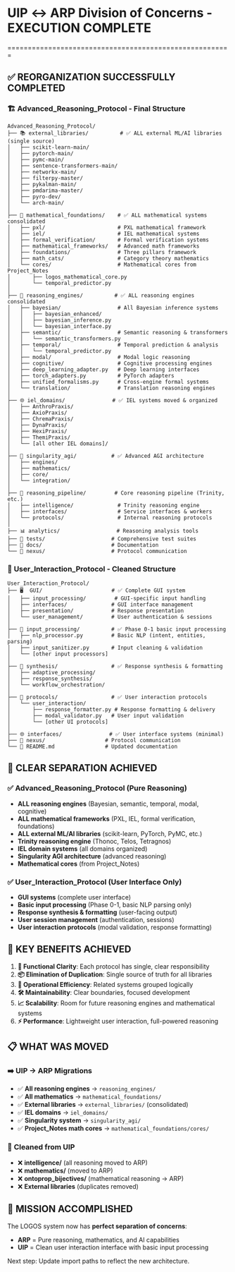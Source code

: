 # UIP ↔ ARP Division of Concerns - EXECUTION COMPLETE
=======================================================

## ✅ **REORGANIZATION SUCCESSFULLY COMPLETED**

### 🏗️ **Advanced_Reasoning_Protocol - Final Structure**

```
Advanced_Reasoning_Protocol/
├── 📚 external_libraries/          # ✅ ALL external ML/AI libraries (single source)
│   ├── scikit-learn-main/
│   ├── pytorch-main/
│   ├── pymc-main/
│   ├── sentence-transformers-main/
│   ├── networkx-main/
│   ├── filterpy-master/
│   ├── pykalman-main/
│   ├── pmdarima-master/
│   ├── pyro-dev/
│   └── arch-main/
│
├── 🧮 mathematical_foundations/    # ✅ ALL mathematical systems consolidated
│   ├── pxl/                       # PXL mathematical framework
│   ├── iel/                       # IEL mathematical systems
│   ├── formal_verification/       # Formal verification systems
│   ├── mathematical_frameworks/   # Advanced math frameworks
│   ├── foundations/               # Three pillars framework
│   ├── math_cats/                 # Category theory mathematics
│   └── cores/                     # Mathematical cores from Project_Notes
│       ├── logos_mathematical_core.py
│       └── temporal_predictor.py
│
├── 🔬 reasoning_engines/          # ✅ ALL reasoning engines consolidated
│   ├── bayesian/                  # All Bayesian inference systems
│   │   ├── bayesian_enhanced/
│   │   ├── bayesian_inference.py
│   │   └── bayesian_interface.py
│   ├── semantic/                  # Semantic reasoning & transformers
│   │   └── semantic_transformers.py
│   ├── temporal/                  # Temporal prediction & analysis
│   │   └── temporal_predictor.py
│   ├── modal/                     # Modal logic reasoning
│   ├── cognitive/                 # Cognitive processing engines
│   ├── deep_learning_adapter.py   # Deep learning interfaces
│   ├── torch_adapters.py          # PyTorch adapters
│   ├── unified_formalisms.py      # Cross-engine formal systems
│   └── translation/               # Translation reasoning engines
│
├── 🌐 iel_domains/               # ✅ IEL systems moved & organized
│   ├── AnthroPraxis/
│   ├── AxioPraxis/
│   ├── ChremaPraxis/
│   ├── DynaPraxis/
│   ├── HexiPraxis/
│   ├── ThemiPraxis/
│   └── [all other IEL domains]/
│
├── 🔮 singularity_agi/           # ✅ Advanced AGI architecture
│   ├── engines/
│   ├── mathematics/
│   ├── core/
│   └── integration/
│
├── 🔧 reasoning_pipeline/         # Core reasoning pipeline (Trinity, etc.)
│   ├── intelligence/              # Trinity reasoning engine
│   ├── interfaces/                # Service interfaces & workers
│   └── protocols/                 # Internal reasoning protocols
│
├── 📊 analytics/                  # Reasoning analysis tools
├── 🧪 tests/                     # Comprehensive test suites
├── 📖 docs/                      # Documentation
└── 🔗 nexus/                     # Protocol communication
```

### 🎯 **User_Interaction_Protocol - Cleaned Structure**

```
User_Interaction_Protocol/
├── 🖥️  GUI/                      # ✅ Complete GUI system
│   ├── input_processing/         # GUI-specific input handling
│   ├── interfaces/              # GUI interface management
│   ├── presentation/            # Response presentation
│   └── user_management/         # User authentication & sessions
│
├── 📝 input_processing/          # ✅ Phase 0-1 basic input processing
│   ├── nlp_processor.py         # Basic NLP (intent, entities, parsing)
│   ├── input_sanitizer.py       # Input cleaning & validation
│   └── [other input processors]
│
├── 🔄 synthesis/                 # ✅ Response synthesis & formatting
│   ├── adaptive_processing/
│   ├── response_synthesis/
│   └── workflow_orchestration/
│
├── 🔌 protocols/                 # ✅ User interaction protocols
│   └── user_interaction/
│       ├── response_formatter.py # Response formatting & delivery
│       ├── modal_validator.py   # User input validation
│       └── [other UI protocols]
│
├── 🌐 interfaces/               # ✅ User interface systems (minimal)
├── 🔗 nexus/                   # Protocol communication
└── 📖 README.md                # Updated documentation
```

## 🎯 **CLEAR SEPARATION ACHIEVED**

### ✅ **Advanced_Reasoning_Protocol** (Pure Reasoning)
- **ALL reasoning engines** (Bayesian, semantic, temporal, modal, cognitive)
- **ALL mathematical frameworks** (PXL, IEL, formal verification, foundations)
- **ALL external ML/AI libraries** (scikit-learn, PyTorch, PyMC, etc.)
- **Trinity reasoning engine** (Thonoc, Telos, Tetragnos)
- **IEL domain systems** (all domains organized)
- **Singularity AGI architecture** (advanced reasoning)
- **Mathematical cores** (from Project_Notes)

### ✅ **User_Interaction_Protocol** (User Interface Only)
- **GUI systems** (complete user interface)
- **Basic input processing** (Phase 0-1, basic NLP parsing only)
- **Response synthesis & formatting** (user-facing output)
- **User session management** (authentication, sessions)
- **User interaction protocols** (modal validation, response formatting)

## 🚀 **KEY BENEFITS ACHIEVED**

1. **🎯 Functional Clarity**: Each protocol has single, clear responsibility
2. **📦 Elimination of Duplication**: Single source of truth for all libraries
3. **🔧 Operational Efficiency**: Related systems grouped logically
4. **🛠️ Maintainability**: Clear boundaries, focused development
5. **📈 Scalability**: Room for future reasoning engines and mathematical systems
6. **⚡ Performance**: Lightweight user interaction, full-powered reasoning

## 📋 **WHAT WAS MOVED**

### ➡️ **UIP → ARP Migrations**
- ✅ **All reasoning engines** → `reasoning_engines/`
- ✅ **All mathematics** → `mathematical_foundations/`
- ✅ **External libraries** → `external_libraries/` (consolidated)
- ✅ **IEL domains** → `iel_domains/`
- ✅ **Singularity system** → `singularity_agi/`
- ✅ **Project_Notes math cores** → `mathematical_foundations/cores/`

### 🧹 **Cleaned from UIP**
- ❌ **intelligence/** (all reasoning moved to ARP)
- ❌ **mathematics/** (moved to ARP)
- ❌ **ontoprop_bijectives/** (mathematical reasoning → ARP)
- ❌ **External libraries** (duplicates removed)

## 🎉 **MISSION ACCOMPLISHED**

The LOGOS system now has **perfect separation of concerns**:
- **ARP** = Pure reasoning, mathematics, and AI capabilities
- **UIP** = Clean user interaction interface with basic input processing

Next step: Update import paths to reflect the new architecture.